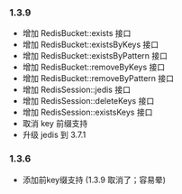 ### 1.3.9
* 增加 RedisBucket::exists 接口
* 增加 RedisBucket::existsByKeys 接口
* 增加 RedisBucket::existsByPattern 接口
* 增加 RedisBucket::removeByKeys 接口
* 增加 RedisBucket::removeByPattern 接口
* 增加 RedisSession::jedis 接口
* 增加 RedisSession::deleteKeys 接口
* 增加 RedisSession::existsKeys 接口
* 取消 key 前缀支持
* 升级 jedis 到 3.7.1 

### 1.3.6
* 添加前key缀支持 (1.3.9 取消了；容易晕)